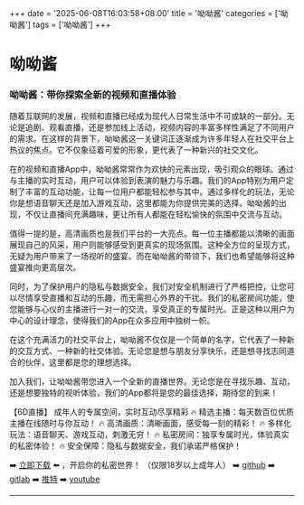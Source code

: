 +++
date = '2025-06-08T16:03:58+08:00'
title = '呦呦酱'
categories = ['呦呦酱']
tags = ['呦呦酱']
+++

# 呦呦酱

### 呦呦酱：带你探索全新的视频和直播体验

随着互联网的发展，视频和直播已经成为现代人日常生活中不可或缺的一部分。无论是追剧、观看直播，还是参加线上活动，视频内容的丰富多样性满足了不同用户的需求。在这样的背景下，呦呦酱这一关键词正逐渐成为许多年轻人在社交平台上热议的焦点。它不仅象征着可爱的形象，更代表了一种新兴的社交文化。

在的视频和直播App中，呦呦酱常常作为欢快的元素出现，吸引观众的眼球。通过与主播的实时互动，用户可以体验到表演的魅力与乐趣。我们的App特别为用户定制了丰富的互动功能，让每一位用户都能轻松参与其中。通过多样化的玩法，无论你是想语音聊天还是加入游戏互动，这里都能为你提供完美的选择。呦呦酱的出现，不仅让直播间充满趣味，更让所有人都能在轻松愉快的氛围中交流与互动。

值得一提的是，高清画质也是我们平台的一大亮点。每一位主播都能以清晰的画面展现自己的风采，用户则能够感受到更真实的现场氛围。这种全方位的呈现方式，无疑为用户带来了一场视听的盛宴。而在呦呦酱的带领下，我们也希望能够将这种盛宴推向更高层次。

同时，为了保护用户的隐私与数据安全，我们对安全机制进行了严格把控，让您可以尽情享受直播和互动的乐趣，而无需担心外界的干扰。我们的私密房间功能，使您能够与心仪的主播进行一对一的交流，享受真正的专属时光。正是这种以用户为中心的设计理念，使得我们的App在众多应用中独树一帜。

在这个充满活力的社交平台上，呦呦酱不仅仅是一个简单的名字，它代表了一种新的交互方式、一种新的社交体验。无论您是想与朋友分享快乐，还是想寻找志同道合的伙伴，这里都是您的理想选择。

加入我们，让呦呦酱带您进入一个全新的直播世界。无论您是在寻找乐趣、互动，还是想要独特的视听体验，我们的App都将是您的最佳选择，期待您的到来！

【6D直播】
成年人的专属空间，实时互动尽享精彩
🔥 精选主播：每天数百位优质主播在线随时与你互动！
🔥 高清画质：清晰画面，感受每一刻的精彩！
🔥 多样化玩法：语音聊天、游戏互动，刺激无穷！
🔥 私密房间：独享专属时光，体验真实的私密体验！
🔥 安全保障：隐私与数据安全，我们承诺严格保护！

➡️ [立即下载](https://down123.s3.ap-east-1.amazonaws.com/down/down.html?channelCode=blog) ⬅️ ，开启你的私密世界！
（仅限18岁以上成年人）
➡️ [github](https://aldult-live.github.io/)
➡️ [gitlab](https://seo-09598d.gitlab.io/)
➡️ [推特](https://x.com/wegame33)
➡️ [youtube](https://www.youtube.com/@6Dlive)

---
